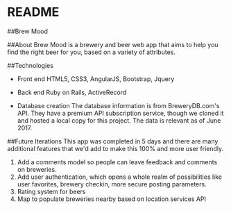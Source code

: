 # README

##Brew Mood

##About
Brew Mood is a brewery and beer web app that aims to help you find the right beer for you, based on a variety of attributes.

##Technologies
* Front end
  HTML5, CSS3, AngularJS, Bootstrap, Jquery

* Back end
  Ruby on Rails, ActiveRecord

* Database creation
  The database information is from BreweryDB.com's API. They have a premium API subscription service, though we cloned it and hosted a local copy for this project. The data is relevant as of June 2017.

##Future Iterations
This app was completed in 5 days and there are many additional features that we'd add to make this 100% and more user friendly.
1. Add a comments model so people can leave feedback and comments on breweries.
2. Add user authentication, which opens a whole realm of possibilities like user favorites, brewery checkin, more secure posting parameters.
3. Rating system for beers
4. Map to populate breweries nearby based on location services API
